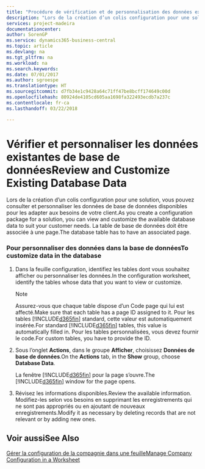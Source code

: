 ```yaml
---
title: "Procédure de vérification et de personnalisation des données existantes de base de données | Microsoft Docs"
description: "Lors de la création d’un colis configuration pour une solution, vous pouvez consulter et personnaliser les données de base de données disponibles pour les adapter aux besoins de votre client. La table de base de données doit être associée à une page."
services: project-madeira
documentationcenter: 
author: SorenGP
ms.service: dynamics365-business-central
ms.topic: article
ms.devlang: na
ms.tgt_pltfrm: na
ms.workload: na
ms.search.keywords: 
ms.date: 07/01/2017
ms.author: sgroespe
ms.translationtype: HT
ms.sourcegitcommit: d7fb34e1c9428a64c71ff47be8bcff174649c00d
ms.openlocfilehash: 80924de4105cd605aa1698fa322493ecdb7a237c
ms.contentlocale: fr-ca
ms.lasthandoff: 03/22/2018

---
```

# <a name="review-and-customize-existing-database-data"></a><span data-ttu-id="9d32c-104">Vérifier et personnaliser les données existantes de base de données</span><span class="sxs-lookup"><span data-stu-id="9d32c-104">Review and Customize Existing Database Data</span></span>
<span data-ttu-id="9d32c-105">Lors de la création d’un colis configuration pour une solution, vous pouvez consulter et personnaliser les données de base de données disponibles pour les adapter aux besoins de votre client.</span><span class="sxs-lookup"><span data-stu-id="9d32c-105">As you create a configuration package for a solution, you can view and customize the available database data to suit your customer needs.</span></span> <span data-ttu-id="9d32c-106">La table de base de données doit être associée à une page.</span><span class="sxs-lookup"><span data-stu-id="9d32c-106">The database table has to have an associated page.</span></span>  

### <a name="to-customize-data-in-the-database"></a><span data-ttu-id="9d32c-107">Pour personnaliser des données dans la base de données</span><span class="sxs-lookup"><span data-stu-id="9d32c-107">To customize data in the database</span></span>  

1.  <span data-ttu-id="9d32c-108">Dans la feuille configuration, identifiez les tables dont vous souhaitez afficher ou personnaliser les données.</span><span class="sxs-lookup"><span data-stu-id="9d32c-108">In the configuration worksheet, identify the tables whose data that you want to view or customize.</span></span>  

    > [!NOTE]  
    >  <span data-ttu-id="9d32c-109">Assurez-vous que chaque table dispose d’un Code page qui lui est affecté.</span><span class="sxs-lookup"><span data-stu-id="9d32c-109">Make sure that each table has a page ID assigned to it.</span></span> <span data-ttu-id="9d32c-110">Pour les tables [!INCLUDE[d365fin](includes/d365fin_md.md)] standard, cette valeur est automatiquement insérée.</span><span class="sxs-lookup"><span data-stu-id="9d32c-110">For standard [!INCLUDE[d365fin](includes/d365fin_md.md)] tables, this value is automatically filled in.</span></span> <span data-ttu-id="9d32c-111">Pour les tables personnalisées, vous devez fournir le code.</span><span class="sxs-lookup"><span data-stu-id="9d32c-111">For custom tables, you have to provide the ID.</span></span>  

2.  <span data-ttu-id="9d32c-112">Sous l’onglet **Actions**, dans le groupe **Afficher**, choisissez **Données de base de données**.</span><span class="sxs-lookup"><span data-stu-id="9d32c-112">On the **Actions** tab, in the **Show** group, choose **Database Data**.</span></span>  

     <span data-ttu-id="9d32c-113">La fenêtre [!INCLUDE[d365fin](includes/d365fin_md.md)] pour la page s’ouvre.</span><span class="sxs-lookup"><span data-stu-id="9d32c-113">The [!INCLUDE[d365fin](includes/d365fin_md.md)] window for the page opens.</span></span>  

3.  <span data-ttu-id="9d32c-114">Révisez les informations disponibles.</span><span class="sxs-lookup"><span data-stu-id="9d32c-114">Review the available information.</span></span> <span data-ttu-id="9d32c-115">Modifiez-les selon vos besoins en supprimant les enregistrements qui ne sont pas appropriés ou en ajoutant de nouveaux enregistrements.</span><span class="sxs-lookup"><span data-stu-id="9d32c-115">Modify it as necessary by deleting records that are not relevant or by adding new ones.</span></span>  

## <a name="see-also"></a><span data-ttu-id="9d32c-116">Voir aussi</span><span class="sxs-lookup"><span data-stu-id="9d32c-116">See Also</span></span>  
 [<span data-ttu-id="9d32c-117">Gérer la configuration de la compagnie dans une feuille</span><span class="sxs-lookup"><span data-stu-id="9d32c-117">Manage Company Configuration in a Worksheet</span></span>](admin-how-to-manage-company-configuration-in-a-worksheet.md)

